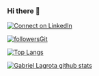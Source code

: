 ### Hi there 👋
[![Connect on LinkedIn](https://img.shields.io/badge/--linkedin?label=LinkedIn&logo=LinkedIn&style=social)](https://www.linkedin.com/in/adrianoleitedasilva/)

[![followersGit](https://img.shields.io/github/followers/LagrotaGabriel?style=social)](https://github.com/LagrotaGabriel)

[![Top Langs](https://github-readme-stats.vercel.app/api/top-langs/?username=LagrotaGabriel&layout=compact)](https://github.com/LagrotaGabriel)

[![Gabriel Lagrota github stats](https://github-readme-stats.vercel.app/api?username=LagrotaGabriel&theme=dark&show_icons=true&count_private=true)](https://github.com/LagrotaGabriel)

